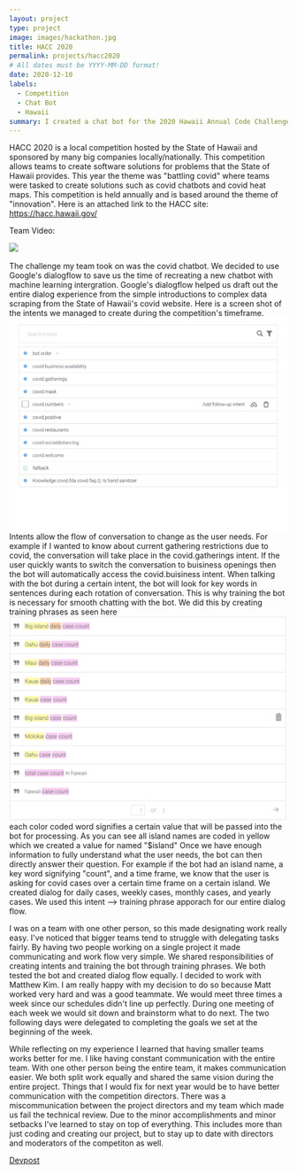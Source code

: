 ```yaml
---
layout: project
type: project
image: images/hackathon.jpg
title: HACC 2020
permalink: projects/hacc2020
# All dates must be YYYY-MM-DD format!
date: 2020-12-10
labels:
  - Competition
  - Chat Bot
  - Hawaii
summary: I created a chat bot for the 2020 Hawaii Annual Code Challenge
---
```

 
HACC 2020 is a local competition hosted by the State of Hawaii and sponsored by many big companies locally/nationally. This competition allows teams to create software solutions for problems that the State of Hawaii provides. This year the theme was "battling covid" where teams were tasked to create solutions such as covid chatbots and covid heat maps. This competition is held annually and is based around the theme of "innovation". 
Here is an attached link to the HACC site: https://hacc.hawaii.gov/

Team Video:

[<img src="https://i.ytimg.com/vi_webp/RyMBtO5gTgE/maxresdefault.webp" width="50%">](https://youtu.be/RyMBtO5gTgE)

The challenge my team took on was the covid chatbot. We decided to use Google's dialogflow to save us the time of recreating a new chatbot with machine learning intergration. Google's dialogflow helped us draft out the entire dialog experience from the simple introductions to complex data scraping from the State of Hawaii's covid website. Here is a screen shot of the intents we managed to create during the competition's timeframe. ![intents](/images/intents.png) 
Intents allow the flow of conversation to change as the user needs. For example if I wanted to know about current gathering restrictions due to covid, the conversation will take place in the covid.gatherings intent. If the user quickly wants to switch the conversation to buisiness openings then the bot will automatically access the covid.buisiness intent. When talking with the bot during a certain intent, the bot will look for key words in sentences during each rotation of conversation. This is why training the bot is necessary for smooth chatting with the bot. We did this by creating training phrases as seen here ![train](/images/building.png) 
each color coded word signifies a certain value that will be passed into the bot for processing. As you can see all island names are coded in yellow which we created a value for named "$island" Once we have enough information to fully understand what the user needs, the bot can then directly answer their question. For example if the bot had an island name, a key word signifying "count", and a time frame, we know that the user is asking for covid cases over a certain time frame on a certain island. We created dialog for daily cases, weekly cases, monthly cases, and yearly cases.
We used this intent --> training phrase apporach for our entire dialog flow. 

I was on a team with one other person, so this made designating work really easy. I've noticed that bigger teams tend to struggle with delegating tasks fairly. By having two people working on a single project it made communicating and work flow very simple. We shared responsibilities of creating intents and training the bot through training phrases. We both tested the bot and created dialog flow equally. I decided to work with Matthew Kim. I am really happy with my decision to do so because Matt worked very hard and was a good teammate. We would meet three times a week since our schedules didn't line up perfectly. During one meeting of each week we would sit down and brainstorm what to do next. The two following days were delegated to completing the goals we set at the beginning of the week.

While reflecting on my experience I learned that having smaller teams works better for me. I like having constant communication with the entire team. With one other person being the entire team, it makes communication easier. We both split work equally and shared the same vision during the entire project. Things that I would fix for next year would be to have better communication with the competition directors. There was a miscommunication between the project directors and my team which made us fail the technical review. Due to the minor accomplishments and minor setbacks I've learned to stay on top of everything. This includes more than just coding and creating our project, but to stay up to date with directors and moderators of the competiton as well. 

[Devpost](https://devpost.com/software/covid-kokua?ref_content=existing_user_added_to_software_team&ref_feature=portfolio&ref_medium=email&utm_campaign=software&utm_content=added_to_software_team&utm_medium=email&utm_source=transactional#app-team)
